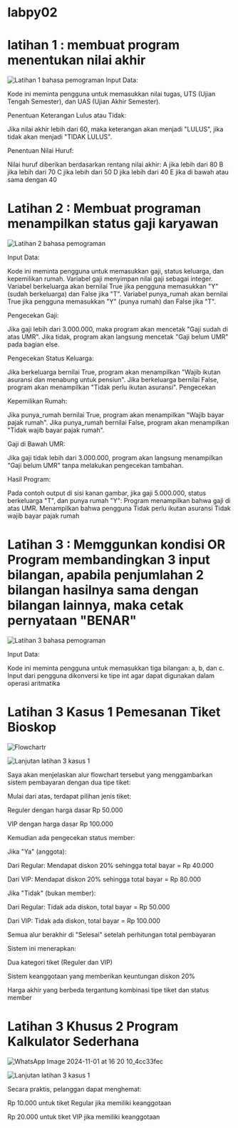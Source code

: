 # labpy02

# latihan 1 : membuat program menentukan nilai akhir

![Latihan 1 bahasa pemograman](https://github.com/user-attachments/assets/dbefdf90-4a73-4dff-babe-70e50a59b795)
Input Data:

Kode ini meminta pengguna untuk memasukkan nilai tugas, UTS (Ujian Tengah Semester), dan UAS (Ujian Akhir Semester).

Penentuan Keterangan Lulus atau Tidak:

Jika nilai akhir lebih dari 60, maka keterangan akan menjadi "LULUS", jika tidak akan menjadi "TIDAK LULUS".

Penentuan Nilai Huruf:

Nilai huruf diberikan berdasarkan rentang nilai akhir: A jika lebih dari 80 B jika lebih dari 70 C jika lebih dari 50 D jika lebih dari 40 E jika di bawah atau sama dengan 40

# Latihan 2 : Membuat programan menampilkan status gaji karyawan

![Latihan 2 bahasa pemograman](https://github.com/user-attachments/assets/e7ab151a-6dce-4a0f-bbb5-a637781fc346)

Input Data:

Kode ini meminta pengguna untuk memasukkan gaji, status keluarga, dan kepemilikan rumah. Variabel gaji menyimpan nilai gaji sebagai integer. Variabel berkeluarga akan bernilai True jika pengguna memasukkan "Y" (sudah berkeluarga) dan False jika "T". Variabel punya_rumah akan bernilai True jika pengguna memasukkan "Y" (punya rumah) dan False jika "T".

Pengecekan Gaji:

Jika gaji lebih dari 3.000.000, maka program akan mencetak "Gaji sudah di atas UMR". Jika tidak, program akan langsung mencetak "Gaji belum UMR" pada bagian else.

Pengecekan Status Keluarga:

Jika berkeluarga bernilai True, program akan menampilkan "Wajib ikutan asuransi dan menabung untuk pensiun". Jika berkeluarga bernilai False, program akan menampilkan "Tidak perlu ikutan asuransi". Pengecekan

Kepemilikan Rumah:

Jika punya_rumah bernilai True, program akan menampilkan "Wajib bayar pajak rumah". Jika punya_rumah bernilai False, program akan menampilkan "Tidak wajib bayar pajak rumah".

Gaji di Bawah UMR:

Jika gaji tidak lebih dari 3.000.000, program akan langsung menampilkan "Gaji belum UMR" tanpa melakukan pengecekan tambahan.

Hasil Program:

Pada contoh output di sisi kanan gambar, jika gaji 5.000.000, status berkeluarga "T", dan punya rumah "Y": Program menampilkan bahwa gaji di atas UMR. Menampilkan bahwa pengguna Tidak perlu ikutan asuransi Tidak wajib bayar pajak rumah

# Latihan 3 : Memggunkan kondisi OR Program membandingkan 3 input bilangan, apabila penjumlahan 2 bilangan hasilnya sama dengan bilangan lainnya, maka cetak pernyataan "BENAR"

![Latihan 3 bahasa pemograman](https://github.com/user-attachments/assets/56c372e8-6aa9-4d0f-aabf-d7a431e1f386)

Input Data:

Kode ini meminta pengguna untuk memasukkan tiga bilangan: a, b, dan c. Input dari pengguna dikonversi ke tipe int agar dapat digunakan dalam operasi aritmatika

# Latihan 3 Kasus 1 Pemesanan Tiket Bioskop

![Flowchartr](https://github.com/user-attachments/assets/7a19516e-b0a6-42dc-a53d-b946a2c63ea0)

![Lanjutan latihan 3 kasus 1](https://github.com/user-attachments/assets/4b044937-6bcf-403b-b173-99a933129349)

Saya akan menjelaskan alur flowchart tersebut yang menggambarkan sistem pembayaran dengan dua tipe tiket:

Mulai dari atas, terdapat pilihan jenis tiket:

Reguler dengan harga dasar Rp 50.000

VIP dengan harga dasar Rp 100.000

Kemudian ada pengecekan status member:

Jika "Ya" (anggota):

Dari Regular: Mendapat diskon 20% sehingga total bayar = Rp 40.000

Dari VIP: Mendapat diskon 20% sehingga total bayar = Rp 80.000

Jika "Tidak" (bukan member):

Dari Regular: Tidak ada diskon, total bayar = Rp 50.000

Dari VIP: Tidak ada diskon, total bayar = Rp 100.000

Semua alur berakhir di "Selesai" setelah perhitungan total pembayaran

Sistem ini menerapkan:

Dua kategori tiket (Reguler dan VIP)

Sistem keanggotaan yang memberikan keuntungan diskon 20%

Harga akhir yang berbeda tergantung kombinasi tipe tiket dan status member

# Latihan 3 Khusus 2 Program Kalkulator Sederhana
![WhatsApp Image 2024-11-01 at 16 20 10_4cc33fec](https://github.com/user-attachments/assets/1db00987-4f7e-4895-8db1-43df3813a20a)

![Lanjutan latihan 3 kasus 1](https://github.com/user-attachments/assets/c1af2db3-2492-4bb3-81ea-aae906b3485b)




Secara praktis, pelanggan dapat menghemat:

Rp 10.000 untuk tiket Regular jika memiliki keanggotaan

Rp 20.000 untuk tiket VIP jika memiliki keanggotaan
